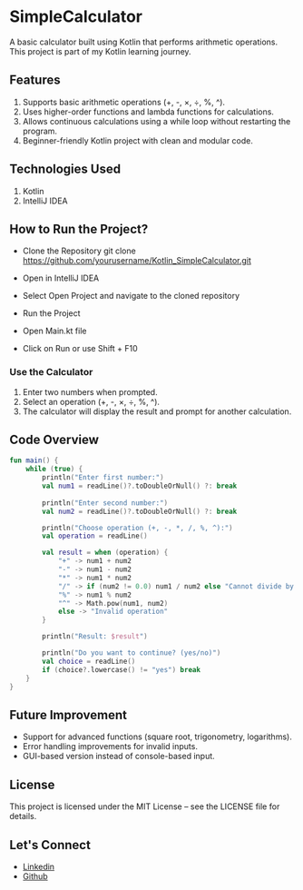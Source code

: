 # SimpleCalculator

A basic calculator built using Kotlin that performs arithmetic operations. This project is part of my Kotlin learning journey.

## Features

1. Supports basic arithmetic operations (+, -, ×, ÷, %, ^).
2. Uses higher-order functions and lambda functions for calculations.
3. Allows continuous calculations using a while loop without restarting the program.
4. Beginner-friendly Kotlin project with clean and modular code.



## Technologies Used

1. Kotlin
2. IntelliJ IDEA



## How to Run the Project?

* Clone the Repository
git clone https://github.com/yourusername/Kotlin_SimpleCalculator.git

* Open in IntelliJ IDEA

* Select Open Project and navigate to the cloned repository

* Run the Project

* Open Main.kt file

* Click on Run or use Shift + F10


### Use the Calculator

1. Enter two numbers when prompted.
2. Select an operation (+, -, ×, ÷, %, ^).
3. The calculator will display the result and prompt for another calculation.


## Code Overview
``` Kotlin 
fun main() {  
    while (true) {  
        println("Enter first number:")  
        val num1 = readLine()?.toDoubleOrNull() ?: break  
        
        println("Enter second number:")  
        val num2 = readLine()?.toDoubleOrNull() ?: break  

        println("Choose operation (+, -, *, /, %, ^):")  
        val operation = readLine()  

        val result = when (operation) {  
            "+" -> num1 + num2  
            "-" -> num1 - num2  
            "*" -> num1 * num2  
            "/" -> if (num2 != 0.0) num1 / num2 else "Cannot divide by zero"  
            "%" -> num1 % num2  
            "^" -> Math.pow(num1, num2)  
            else -> "Invalid operation"  
        }  

        println("Result: $result")  

        println("Do you want to continue? (yes/no)")  
        val choice = readLine()  
        if (choice?.lowercase() != "yes") break  
    }  
}
```

## Future Improvement
* Support for advanced functions (square root, trigonometry, logarithms).
* Error handling improvements for invalid inputs.
* GUI-based version instead of console-based input.


## License
This project is licensed under the MIT License – see the LICENSE file for details.

## Let's Connect
* [Linkedin](https://www.linkedin.com/in/omkar3101)  
* [Github]( https://github.com/Omkar3101 )  
